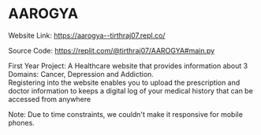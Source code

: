 # AAROGYA
Website Link: https://aarogya--tirthraj07.repl.co/

Source Code: https://replit.com/@tirthraj07/AAROGYA#main.py

First Year Project: A Healthcare website that provides information about 3 Domains: Cancer, Depression and Addiction.<br>
Registering into the website enables you to upload the prescription and doctor information to keeps a digital log of your medical history that can be accessed from anywhere

Note: Due to time constraints, we couldn't make it responsive for mobile phones.
